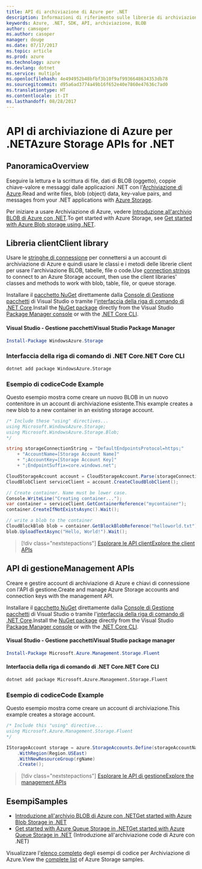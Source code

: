```yaml
---
title: API di archiviazione di Azure per .NET
description: Informazioni di riferimento sulle librerie di archiviazione di Azure per .NET
keywords: Azure, .NET, SDK, API, archiviazione, BLOB
author: camsoper
ms.author: casoper
manager: douge
ms.date: 07/17/2017
ms.topic: article
ms.prod: azure
ms.technology: azure
ms.devlang: dotnet
ms.service: multiple
ms.openlocfilehash: 4e494952b48bfbf3b10f9af9936648634353db78
ms.sourcegitcommit: d95a6ad3774a49b16f652e40e7860e47636c7ad0
ms.translationtype: HT
ms.contentlocale: it-IT
ms.lasthandoff: 08/28/2017
---
```

# <a name="azure-storage-apis-for-net"></a><span data-ttu-id="b2ee6-104">API di archiviazione di Azure per .NET</span><span class="sxs-lookup"><span data-stu-id="b2ee6-104">Azure Storage APIs for .NET</span></span>

## <a name="overview"></a><span data-ttu-id="b2ee6-105">Panoramica</span><span class="sxs-lookup"><span data-stu-id="b2ee6-105">Overview</span></span>

<span data-ttu-id="b2ee6-106">Eseguire la lettura e la scrittura di file, dati di BLOB (oggetto), coppie chiave-valore e messaggi dalle applicazioni .NET con l'[Archiviazione di Azure](https://review.docs.microsoft.com/en-us/azure/storage/storage-introduction).</span><span class="sxs-lookup"><span data-stu-id="b2ee6-106">Read and write files, blob (object) data, key-value pairs, and messages from your .NET applications with [Azure Storage](https://review.docs.microsoft.com/en-us/azure/storage/storage-introduction).</span></span>

<span data-ttu-id="b2ee6-107">Per iniziare a usare Archiviazione di Azure, vedere [Introduzione all'archivio BLOB di Azure con .NET](/azure/storage/storage-dotnet-how-to-use-blobs).</span><span class="sxs-lookup"><span data-stu-id="b2ee6-107">To get started with Azure Storage, see [Get started with Azure Blob storage using .NET](/azure/storage/storage-dotnet-how-to-use-blobs).</span></span>

## <a name="client-library"></a><span data-ttu-id="b2ee6-108">Libreria client</span><span class="sxs-lookup"><span data-stu-id="b2ee6-108">Client library</span></span>

<span data-ttu-id="b2ee6-109">Usare le [stringhe di connessione](/azure/storage/storage-create-storage-account#manage-your-storage-account) per connettersi a un account di archiviazione di Azure e quindi usare le classi e i metodi delle librerie client per usare l'archiviazione BLOB, tabelle, file o code.</span><span class="sxs-lookup"><span data-stu-id="b2ee6-109">Use [connection strings](/azure/storage/storage-create-storage-account#manage-your-storage-account) to connect to an Azure Storage account, then use the client libraries' classes and methods to work with blob, table, file, or queue storage.</span></span>

<span data-ttu-id="b2ee6-110">Installare il [pacchetto NuGet](https://www.nuget.org/packages/WindowsAzure.Storage) direttamente dalla [Console di Gestione pacchetti][PackageManager] di Visual Studio o tramite l'[interfaccia della riga di comando di .NET Core][DotNetCLI].</span><span class="sxs-lookup"><span data-stu-id="b2ee6-110">Install the [NuGet package](https://www.nuget.org/packages/WindowsAzure.Storage) directly from the Visual Studio [Package Manager console][PackageManager] or with the [.NET Core CLI][DotNetCLI].</span></span>

#### <a name="visual-studio-package-manager"></a><span data-ttu-id="b2ee6-111">Visual Studio - Gestione pacchetti</span><span class="sxs-lookup"><span data-stu-id="b2ee6-111">Visual Studio Package Manager</span></span>

```powershell
Install-Package WindowsAzure.Storage
```

### <a name="net-core-cli"></a><span data-ttu-id="b2ee6-112">Interfaccia della riga di comando di .NET Core</span><span class="sxs-lookup"><span data-stu-id="b2ee6-112">.NET Core CLI</span></span>

```bash
dotnet add package WindowsAzure.Storage
```

### <a name="code-example"></a><span data-ttu-id="b2ee6-113">Esempio di codice</span><span class="sxs-lookup"><span data-stu-id="b2ee6-113">Code Example</span></span>

<span data-ttu-id="b2ee6-114">Questo esempio mostra come creare un nuovo BLOB in un nuovo contenitore in un account di archiviazione esistente.</span><span class="sxs-lookup"><span data-stu-id="b2ee6-114">This example creates a new blob to a new container in an existing storage account.</span></span>

```csharp
/* Include these "using" directives...
using Microsoft.WindowsAzure.Storage;
using Microsoft.WindowsAzure.Storage.Blob;
*/

string storageConnectionString = "DefaultEndpointsProtocol=https;"
    + "AccountName=[Storage Account Name]"
    + ";AccountKey=[Storage Account Key]"
    + ";EndpointSuffix=core.windows.net";

CloudStorageAccount account = CloudStorageAccount.Parse(storageConnectionString);
CloudBlobClient serviceClient = account.CreateCloudBlobClient();

// Create container. Name must be lower case.
Console.WriteLine("Creating container...");
var container = serviceClient.GetContainerReference("mycontainer");
container.CreateIfNotExistsAsync().Wait();

// write a blob to the container
CloudBlockBlob blob = container.GetBlockBlobReference("helloworld.txt");
blob.UploadTextAsync("Hello, World!").Wait();
```

> [!div class="nextstepactions"]
> [<span data-ttu-id="b2ee6-115">Esplorare le API client</span><span class="sxs-lookup"><span data-stu-id="b2ee6-115">Explore the client APIs</span></span>](/dotnet/api/overview/azure/storage/client)

## <a name="management-apis"></a><span data-ttu-id="b2ee6-116">API di gestione</span><span class="sxs-lookup"><span data-stu-id="b2ee6-116">Management APIs</span></span>

<span data-ttu-id="b2ee6-117">Creare e gestire account di archiviazione di Azure e chiavi di connessione con l'API di gestione.</span><span class="sxs-lookup"><span data-stu-id="b2ee6-117">Create and manage Azure Storage accounts and connection keys with the management API.</span></span>

<span data-ttu-id="b2ee6-118">Installare il [pacchetto NuGet](https://www.nuget.org/packages/Microsoft.Azure.Management.Storage.Fluent) direttamente dalla [Console di Gestione pacchetti][PackageManager] di Visual Studio o tramite l'[interfaccia della riga di comando di .NET Core][DotNetCLI].</span><span class="sxs-lookup"><span data-stu-id="b2ee6-118">Install the [NuGet package](https://www.nuget.org/packages/Microsoft.Azure.Management.Storage.Fluent) directly from the Visual Studio [Package Manager console][PackageManager] or with the [.NET Core CLI][DotNetCLI].</span></span>

#### <a name="visual-studio-package-manager"></a><span data-ttu-id="b2ee6-119">Visual Studio - Gestione pacchetti</span><span class="sxs-lookup"><span data-stu-id="b2ee6-119">Visual Studio package manager</span></span>

```powershell
Install-Package Microsoft.Azure.Management.Storage.Fluent
```

#### <a name="net-core-cli"></a><span data-ttu-id="b2ee6-120">Interfaccia della riga di comando di .NET Core</span><span class="sxs-lookup"><span data-stu-id="b2ee6-120">.NET Core CLI</span></span>

````bash
dotnet add package Microsoft.Azure.Management.Storage.Fluent
````

### <a name="code-example"></a><span data-ttu-id="b2ee6-121">Esempio di codice</span><span class="sxs-lookup"><span data-stu-id="b2ee6-121">Code Example</span></span>

<span data-ttu-id="b2ee6-122">Questo esempio mostra come creare un account di archiviazione.</span><span class="sxs-lookup"><span data-stu-id="b2ee6-122">This example creates a storage account.</span></span>

```csharp
/* Include this "using" directive...
using Microsoft.Azure.Management.Storage.Fluent
*/

IStorageAccount storage = azure.StorageAccounts.Define(storageAccountName)
    .WithRegion(Region.USEast)
    .WithNewResourceGroup(rgName)
    .Create();
```

> [!div class="nextstepactions"]
> [<span data-ttu-id="b2ee6-123">Esplorare le API di gestione</span><span class="sxs-lookup"><span data-stu-id="b2ee6-123">Explore the management APIs</span></span>](/dotnet/api/overview/azure/storage/management)

## <a name="samples"></a><span data-ttu-id="b2ee6-124">Esempi</span><span class="sxs-lookup"><span data-stu-id="b2ee6-124">Samples</span></span>

* [<span data-ttu-id="b2ee6-125">Introduzione all'archivio BLOB di Azure con .NET</span><span class="sxs-lookup"><span data-stu-id="b2ee6-125">Get started with Azure Blob Storage in .NET</span></span>](https://azure.microsoft.com/resources/samples/storage-blob-dotnet-getting-started/) 
* [<span data-ttu-id="b2ee6-126">Get started with Azure Queue Storage in .NET</span><span class="sxs-lookup"><span data-stu-id="b2ee6-126">Get started with Azure Queue Storage in .NET</span></span>](https://azure.microsoft.com/resources/samples/storage-queue-dotnet-getting-started/) (Introduzione all'archiviazione code di Azure con .NET)

<span data-ttu-id="b2ee6-127">Visualizzare l'[elenco completo](https://azure.microsoft.com/resources/samples/?platform=dotnet&term=storage) degli esempi di codice per Archiviazione di Azure.</span><span class="sxs-lookup"><span data-stu-id="b2ee6-127">View the [complete list](https://azure.microsoft.com/resources/samples/?platform=dotnet&term=storage) of Azure Storage samples.</span></span>

[PackageManager]: https://docs.microsoft.com/nuget/tools/package-manager-console
[DotNetCLI]: https://docs.microsoft.com/en-us/dotnet/core/tools/dotnet-add-package